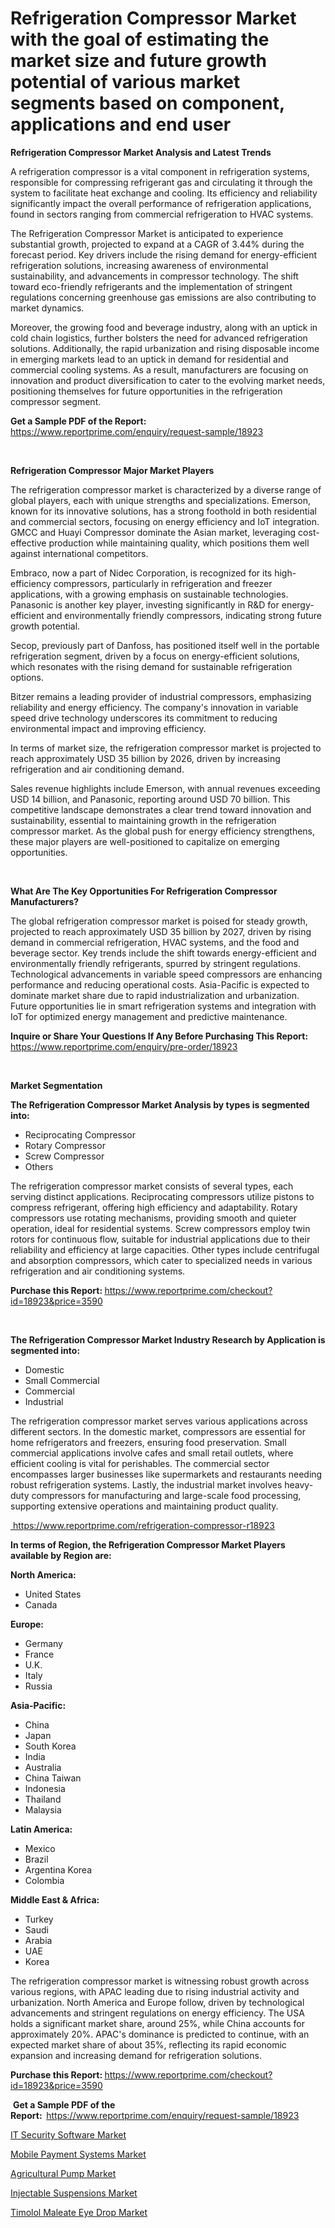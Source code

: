 <p><h1>Refrigeration Compressor Market with the goal of estimating the market size and future growth potential of various market segments based on component, applications and end user</h1></p><p><strong>Refrigeration Compressor Market Analysis and Latest Trends</strong></p>
<p><p>A refrigeration compressor is a vital component in refrigeration systems, responsible for compressing refrigerant gas and circulating it through the system to facilitate heat exchange and cooling. Its efficiency and reliability significantly impact the overall performance of refrigeration applications, found in sectors ranging from commercial refrigeration to HVAC systems.</p><p>The Refrigeration Compressor Market is anticipated to experience substantial growth, projected to expand at a CAGR of 3.44% during the forecast period. Key drivers include the rising demand for energy-efficient refrigeration solutions, increasing awareness of environmental sustainability, and advancements in compressor technology. The shift toward eco-friendly refrigerants and the implementation of stringent regulations concerning greenhouse gas emissions are also contributing to market dynamics. </p><p>Moreover, the growing food and beverage industry, along with an uptick in cold chain logistics, further bolsters the need for advanced refrigeration solutions. Additionally, the rapid urbanization and rising disposable income in emerging markets lead to an uptick in demand for residential and commercial cooling systems. As a result, manufacturers are focusing on innovation and product diversification to cater to the evolving market needs, positioning themselves for future opportunities in the refrigeration compressor segment.</p></p>
<p><strong>Get a Sample PDF of the Report:&nbsp;</strong> <a href="https://www.reportprime.com/enquiry/request-sample/18923?utm_campaign=1131&utm_medium=2&utm_source=Github&utm_content=ia&utm_term=22112024&utm_id=refrigeration-compressor">https://www.reportprime.com/enquiry/request-sample/18923</a></p>
<p>&nbsp;</p>
<p><strong>Refrigeration Compressor Major Market Players</strong></p>
<p><p>The refrigeration compressor market is characterized by a diverse range of global players, each with unique strengths and specializations. Emerson, known for its innovative solutions, has a strong foothold in both residential and commercial sectors, focusing on energy efficiency and IoT integration. GMCC and Huayi Compressor dominate the Asian market, leveraging cost-effective production while maintaining quality, which positions them well against international competitors.</p><p>Embraco, now a part of Nidec Corporation, is recognized for its high-efficiency compressors, particularly in refrigeration and freezer applications, with a growing emphasis on sustainable technologies. Panasonic is another key player, investing significantly in R&D for energy-efficient and environmentally friendly compressors, indicating strong future growth potential.</p><p>Secop, previously part of Danfoss, has positioned itself well in the portable refrigeration segment, driven by a focus on energy-efficient solutions, which resonates with the rising demand for sustainable refrigeration options.</p><p>Bitzer remains a leading provider of industrial compressors, emphasizing reliability and energy efficiency. The company's innovation in variable speed drive technology underscores its commitment to reducing environmental impact and improving efficiency. </p><p>In terms of market size, the refrigeration compressor market is projected to reach approximately USD 35 billion by 2026, driven by increasing refrigeration and air conditioning demand. </p><p>Sales revenue highlights include Emerson, with annual revenues exceeding USD 14 billion, and Panasonic, reporting around USD 70 billion. This competitive landscape demonstrates a clear trend toward innovation and sustainability, essential to maintaining growth in the refrigeration compressor market. As the global push for energy efficiency strengthens, these major players are well-positioned to capitalize on emerging opportunities.</p></p>
<p>&nbsp;</p>
<p><strong>What Are The Key Opportunities For Refrigeration Compressor Manufacturers?</strong></p>
<p><p>The global refrigeration compressor market is poised for steady growth, projected to reach approximately USD 35 billion by 2027, driven by rising demand in commercial refrigeration, HVAC systems, and the food and beverage sector. Key trends include the shift towards energy-efficient and environmentally friendly refrigerants, spurred by stringent regulations. Technological advancements in variable speed compressors are enhancing performance and reducing operational costs. Asia-Pacific is expected to dominate market share due to rapid industrialization and urbanization. Future opportunities lie in smart refrigeration systems and integration with IoT for optimized energy management and predictive maintenance.</p></p>
<p><strong>Inquire or Share Your Questions If Any Before Purchasing This Report:</strong> <a href="https://www.reportprime.com/enquiry/pre-order/18923?utm_campaign=1131&utm_medium=2&utm_source=Github&utm_content=ia&utm_term=22112024&utm_id=refrigeration-compressor">https://www.reportprime.com/enquiry/pre-order/18923</a></p>
<p>&nbsp;</p>
<p><strong>Market Segmentation</strong></p>
<p><strong>The Refrigeration Compressor Market Analysis by types is segmented into:</strong></p>
<p><ul><li>Reciprocating Compressor</li><li>Rotary Compressor</li><li>Screw Compressor</li><li>Others</li></ul></p>
<p><p>The refrigeration compressor market consists of several types, each serving distinct applications. Reciprocating compressors utilize pistons to compress refrigerant, offering high efficiency and adaptability. Rotary compressors use rotating mechanisms, providing smooth and quieter operation, ideal for residential systems. Screw compressors employ twin rotors for continuous flow, suitable for industrial applications due to their reliability and efficiency at large capacities. Other types include centrifugal and absorption compressors, which cater to specialized needs in various refrigeration and air conditioning systems.</p></p>
<p><strong>Purchase this Report:&nbsp;</strong><a href="https://www.reportprime.com/checkout?id=18923&price=3590&utm_campaign=1131&utm_medium=2&utm_source=Github&utm_content=ia&utm_term=22112024&utm_id=refrigeration-compressor">https://www.reportprime.com/checkout?id=18923&price=3590</a></p>
<p>&nbsp;</p>
<p><strong>The Refrigeration Compressor Market Industry Research by Application is segmented into:</strong></p>
<p><ul><li>Domestic</li><li>Small Commercial</li><li>Commercial</li><li>Industrial</li></ul></p>
<p><p>The refrigeration compressor market serves various applications across different sectors. In the domestic market, compressors are essential for home refrigerators and freezers, ensuring food preservation. Small commercial applications involve cafes and small retail outlets, where efficient cooling is vital for perishables. The commercial sector encompasses larger businesses like supermarkets and restaurants needing robust refrigeration systems. Lastly, the industrial market involves heavy-duty compressors for manufacturing and large-scale food processing, supporting extensive operations and maintaining product quality.</p></p>
<p><a href="https://www.reportprime.com/refrigeration-compressor-r18923?utm_campaign=1131&utm_medium=2&utm_source=Github&utm_content=ia&utm_term=22112024&utm_id=refrigeration-compressor">&nbsp;https://www.reportprime.com/refrigeration-compressor-r18923</a></p>
<p><strong>In terms of Region, the Refrigeration Compressor Market Players available by Region are:</strong></p>
<p>
    <p> <strong> North America: </strong>
        <ul>
            <li>United States</li>
            <li>Canada</li>
        </ul>
        </p> 
    <p> <strong> Europe: </strong>
        <ul>
            <li>Germany</li>
            <li>France</li>
            <li>U.K.</li>
            <li>Italy</li>
            <li>Russia</li>
        </ul>
        </p> 
    <p> <strong> Asia-Pacific: </strong>
        <ul>
            <li>China</li>
            <li>Japan</li>
            <li>South Korea</li>
            <li>India</li>
            <li>Australia</li>
            <li>China Taiwan</li>
            <li>Indonesia</li>
            <li>Thailand</li>
            <li>Malaysia</li>
        </ul>
        </p> 
    <p> <strong> Latin America: </strong>
        <ul>
            <li>Mexico</li>
            <li>Brazil</li>
            <li>Argentina Korea</li>
            <li>Colombia</li>
        </ul>
        </p> 
    <p> <strong> Middle East & Africa: </strong>
        <ul>
            <li>Turkey</li>
            <li>Saudi</li>
            <li>Arabia</li>
            <li>UAE</li>
            <li>Korea</li>
        </ul>
    </p>
    </p>
<p><p>The refrigeration compressor market is witnessing robust growth across various regions, with APAC leading due to rising industrial activity and urbanization. North America and Europe follow, driven by technological advancements and stringent regulations on energy efficiency. The USA holds a significant market share, around 25%, while China accounts for approximately 20%. APAC's dominance is predicted to continue, with an expected market share of about 35%, reflecting its rapid economic expansion and increasing demand for refrigeration solutions.</p></p>
<p><strong>Purchase this Report: </strong><a href="https://www.reportprime.com/checkout?id=18923&price=3590&utm_campaign=1131&utm_medium=2&utm_source=Github&utm_content=ia&utm_term=22112024&utm_id=refrigeration-compressor">https://www.reportprime.com/checkout?id=18923&price=3590</a></p>
<p>&nbsp;<strong>Get a Sample PDF of the Report:&nbsp;&nbsp;</strong><a href="https://www.reportprime.com/enquiry/request-sample/18923?utm_campaign=1131&utm_medium=2&utm_source=Github&utm_content=ia&utm_term=22112024&utm_id=refrigeration-compressor">https://www.reportprime.com/enquiry/request-sample/18923</a></p>
<p><strong></strong></p>
<p><p><a href="https://www.linkedin.com/pulse/security-software-market-trends-report-industry-analysis-tmkwe?utm_campaign=1131&utm_medium=2&utm_source=Github&utm_content=ia&utm_term=22112024&utm_id=refrigeration-compressor">IT Security Software Market</a></p><p><a href="https://www.linkedin.com/pulse/mobile-payment-systems-market-ecosystem-competitive-landscape-yy0te?utm_campaign=1131&utm_medium=2&utm_source=Github&utm_content=ia&utm_term=22112024&utm_id=refrigeration-compressor">Mobile Payment Systems Market</a></p><p><a href="https://github.com/CliffMedina6/Market-Research-Report-List-7/blob/main/agricultural-pump-market.md?utm_campaign=1131&utm_medium=2&utm_source=Github&utm_content=ia&utm_term=22112024&utm_id=refrigeration-compressor">Agricultural Pump Market</a></p><p><a href="https://issuu.com/reportprime-2/docs/injectable-suspensions-market-size-_e48bbd1875182a?utm_campaign=1131&utm_medium=2&utm_source=Github&utm_content=ia&utm_term=22112024&utm_id=refrigeration-compressor">Injectable Suspensions Market</a></p><p><a href="https://issuu.com/reportprime-2/docs/timolol-maleate-eye-drop-market-siz_e5653d95ad2199?utm_campaign=1131&utm_medium=2&utm_source=Github&utm_content=ia&utm_term=22112024&utm_id=refrigeration-compressor">Timolol Maleate Eye Drop Market</a></p></p>